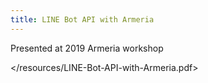 ```yaml
---
title: LINE Bot API with Armeria
---
```


Presented at 2019 Armeria workshop

</resources/LINE-Bot-API-with-Armeria.pdf>
